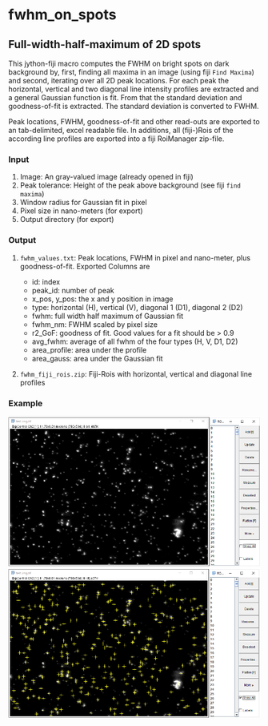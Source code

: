 # fwhm_on_spots
## Full-width-half-maximum of 2D spots
This jython-fiji macro computes the FWHM on bright spots on dark background by, 
first, finding all maxima in an image (using fiji `Find Maxima`) and second, iterating 
over all 2D peak locations. For each peak the horizontal, vertical and two diagonal line intensity 
profiles are extracted and a general Gaussian function is fit. From that the standard
deviation and goodness-of-fit is extracted. The standard deviation is converted 
to FWHM.

Peak locations, FWHM, goodness-of-fit and other read-outs are exported to an tab-delimited, excel
readable file. In additions, all (fiji-)Rois of the according line profiles are 
exported into a fiji RoiManager zip-file.

### Input
1. Image: An gray-valued image (already opened in fiji)
2. Peak tolerance: Height of the peak above background (see fiji `find maxima`)
3. Window radius for Gaussian fit in pixel
4. Pixel size in nano-meters (for export)
5. Output directory (for export)

### Output
1. `fwhm_values.txt`: Peak locations, FWHM in pixel and nano-meter, plus goodness-of-fit. Exported Columns are
    * id: index
    * peak_id: number of peak
    * x_pos, y_pos: the x and y position in image
    * type: horizontal (H), vertical (V), diagonal 1 (D1), diagonal 2 (D2)
    * fwhm: full width half maximum of Gaussian fit
    * fwhm_nm: FWHM scaled by pixel size
    * r2_GoF: goodness of fit. Good values for a fit should be > 0.9
    * avg_fwhm: average of all fwhm of the four types (H, V, D1, D2)
    * area_profile: area under the profile
    * area_gauss: area under the Gaussian fit 
    
2. `fwhm_fiji_rois.zip`: Fiji-Rois with horizontal, vertical and diagonal line profiles

### Example
![Example Img](exp_0.png "Example peaks")
![Example Rois](exp_1.png "Detected Rois")




